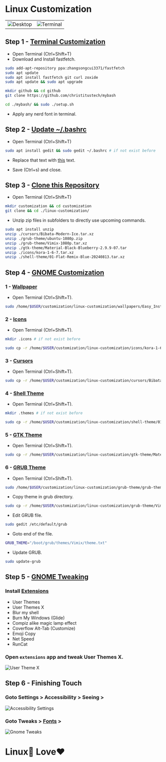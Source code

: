 # Linux Customization

|                                                                                                                          |                                                                                                                           |
| ------------------------------------------------------------------------------------------------------------------------ | ------------------------------------------------------------------------------------------------------------------------- |
| ![Desktop](https://res.cloudinary.com/dtdhmbtcg/image/upload/v1726353481/Screenshot_from_2024-09-15_04-06-35_a97pmb.png) | ![Terminal](https://res.cloudinary.com/dtdhmbtcg/image/upload/v1726353474/Screenshot_from_2024-09-15_04-07-35_nyjovk.png) |

## Step 1 - [Terminal Customization](https://youtu.be/b3W7Ky_aaaY?si=NJU-NSETV0JueL6O)

- Open Terminal (Ctrl+Shift+T)
- Download and Install fastfetch.

```bash
sudo add-apt-repository ppa:zhangsongcui3371/fastfetch
sudo apt update
sudo apt install fastfetch git curl zoxide
sudo apt update && sudo apt upgrade
```

```bash
mkdir github && cd github
git clone https://github.com/christitustech/mybash
```

```bash
cd ./mybash/ && sudo ./setup.sh
```

- Apply any nerd font in terminal.

## Step 2 - [Update ~/.bashrc](https://gist.github.com/rohitprofc/8f82fc044cfd3051c8679e12c336b69b)

- Open Terminal (Ctrl+Shift+T)

```bash
sudo apt install gedit && sudo gedit ~/.bashrc # if not exist before
```

- Replace that text with [this](https://gist.githubusercontent.com/rohitprofc/8f82fc044cfd3051c8679e12c336b69b/raw/6e66e69b77e40dfbfc5dd31604aa7872d676620b/bashrc.md) text.

- Save (Ctrl+s) and close.

## Step 3 - [Clone this Repository]()

- Open Terminal (Ctrl+Shift+T)

```bash
mkdir customization && cd customization
git clone && cd ./linux-customization/
```

- Unzip zip files in subfolders to directly use upcoming commands.

```bash
sudo apt install unzip
unzip ./cursors/Bibata-Modern-Ice.tar.xz
unzip ./grub-theme/ubuntu-1080p.zip
unzip ./grub-theme/Vimix-1080p.tar.xz
unzip ./gtk-theme/Material-Black-Blueberry-2.9.9-07.tar
unzip ./icons/kora-1-6-7.tar.xz
unzip ./shell-theme/01-Flat-Remix-Blue-20240813.tar.xz
```

## Step 4 - [GNOME Customization](https://www.gnome-look.org/browse/)

### 1 - [Wallpaper](./wallpapers/)

- Open Terminal (Ctrl+Shift+T).

```bash
sudo /home/$USER/customization/linux-customization/wallpapers/Easy_Install.sh
```

### 2 - [Icons](./icons/)

- Open Terminal (Ctrl+Shift+T).

```bash
mkdir .icons # if not exist before
```

```bash
sudo cp -r /home/$USER/customization/linux-customization/icons/kora-1-6-7/kora /home/$USER/.icons
```

### 3 - [Cursors](./cursors/)

<!-- - make sure you have `index.theme` file in folder which you are going to copy. -->

- Open Terminal (Ctrl+Shift+T).

```bash
sudo cp -r /home/$USER/customization/linux-customization/cursors/Bibata-Modern-Ice /home/$USER/.icons
```

### 4 - [Shell Theme](./shell-theme/)

- Open Terminal (Ctrl+Shift+T).

```bash
mkdir .themes # if not exist before
```

```bash
sudo cp -r /home/$USER/customization/linux-customization/shell-theme/01-Flat-Remix-Blue-20240813/Flat-* /home/$USER/.themes
```

### 5 - [GTK Theme](./gtk-theme/)

- Open Terminal (Ctrl+Shift+T).

```bash
sudo cp -r /home/$USER/customization/linux-customization/gtk-theme/Material-Black-Blueberry-2.9.9-07/Material-Black-Blueberry /home/$USER/.themes
```

### 6 - [GRUB Theme](./grub-theme/)

- Open Terminal (Ctrl+Shift+T).

```bash
sudo /home/$USER/customization/linux-customization/grub-theme/grub-theme/Vimix-1080p/install.sh
```

- Copy theme in grub directory.

```bash
sudo cp -r /home/$USER/customization/linux-customization/grub-theme/Vimix-1080p/Vimix /boot/grub/themes/
```

- Edit GRUB file.

```bash
sudo gedit /etc/default/grub
```

- Goto end of the file.

```bash
GRUB_THEME="/boot/grub/themes/Vimix/theme.txt"
```

- Update GRUB.

```bash
sudo update-grub
```

## Step 5 - [GNOME Tweaking](https://extensions.gnome.org/)

### Install [Extensions](https://extensions.gnome.org/)

- User Themes
- User Themes X
- Blur my shell
- Burn My Windows (Glide)
- Compiz alike magic lamp effect
- Coverflow Alt-Tab (Customize)
- Emoji Copy
- Net Speed
- RunCat

### Open `extensions` app and tweak User Themes X.

![User Theme X](https://res.cloudinary.com/dtdhmbtcg/image/upload/v1726352372/Screenshot_from_2024-09-15_03-47-15_ea403f.png)

## Step 6 - Finishing Touch

### Goto Settings > Accessibility > Seeing >

![Accessibility Settings](https://res.cloudinary.com/dtdhmbtcg/image/upload/v1726354588/Screenshot_from_2024-09-15_04-26-11_n4hvrd.png)

### Goto Tweaks > [Fonts]() >

![Gnome Tweaks](https://res.cloudinary.com/dtdhmbtcg/image/upload/v1726356268/Screenshot_from_2024-09-15_04-54-10_rftpfa.png)

# Linux🐧 Love❤️
